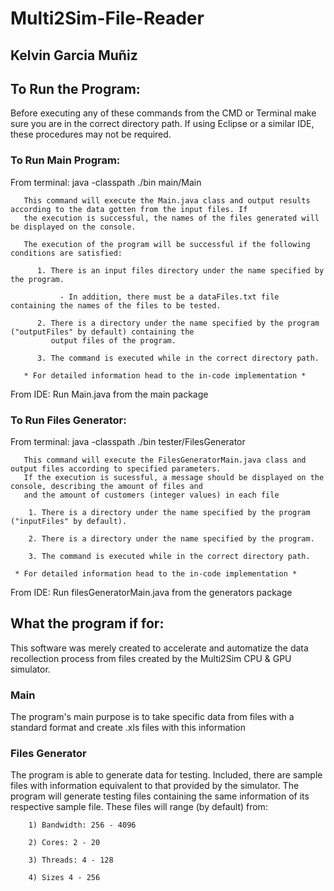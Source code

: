 # Multi2Sim-File-Reader
## Kelvin Garcia Muñiz
## To Run the Program:
Before executing any of these commands from the CMD or Terminal make sure you are in the correct directory path. If using Eclipse or a 
similar IDE, these procedures may not be required.
### To Run Main Program:
From terminal: java -classpath ./bin main/Main
    
       This command will execute the Main.java class and output results according to the data gotten from the input files. If 
       the execution is successful, the names of the files generated will be displayed on the console.
       
       The execution of the program will be successful if the following conditions are satisfied:
       
          1. There is an input files directory under the name specified by the program.
         
               - In addition, there must be a dataFiles.txt file containing the names of the files to be tested.
          
          2. There is a directory under the name specified by the program ("outputFiles" by default) containing the
             output files of the program.
             
          3. The command is executed while in the correct directory path.
          
       * For detailed information head to the in-code implementation *
From IDE: Run Main.java from the main package
### To Run Files Generator:
From terminal: java -classpath ./bin tester/FilesGenerator

       This command will execute the FilesGeneratorMain.java class and output files according to specified parameters. 
       If the execution is sucessful, a message should be displayed on the console, describing the amount of files and
       and the amount of customers (integer values) in each file
       
        1. There is a directory under the name specified by the program ("inputFiles" by default).
          
        2. There is a directory under the name specified by the program.
             
        3. The command is executed while in the correct directory path.
       
     * For detailed information head to the in-code implementation *
From IDE: Run filesGeneratorMain.java from the generators package
## What the program if for:
This software was merely created to accelerate and automatize the data recollection process from files created by the Multi2Sim CPU & GPU simulator. 
### Main
The program's main purpose is to take specific data from files with a standard format and create .xls files with this information
### Files Generator
The program is able to generate data for testing. Included, there are sample files with information equivalent to that provided by the simulator. The program will generate testing files containing the same information of its respective sample file. These files will range (by default) from:
    
        1) Bandwidth: 256 - 4096
        
        2) Cores: 2 - 20
        
        3) Threads: 4 - 128
        
        4) Sizes 4 - 256

